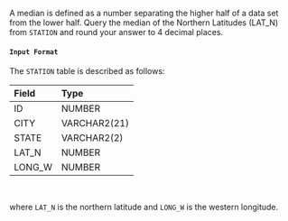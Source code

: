 A median is defined as a number separating the higher half of a data set from the lower half. Query the median of the Northern Latitudes (LAT_N) from `STATION` and round your answer to 4 decimal places.

#### `Input Format`

The `STATION` table is described as follows:

|Field|Type|
|:--|:--|
|ID|NUMBER|
|CITY|VARCHAR2(21)|
|STATE|VARCHAR2(2)|
|LAT_N|NUMBER|
|LONG_W|NUMBER|
<br>

where `LAT_N` is the northern latitude and `LONG_W` is the western longitude.